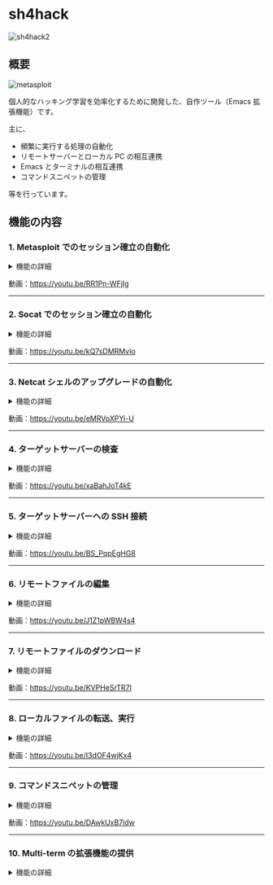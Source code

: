 # sh4hack
![sh4hack2](https://user-images.githubusercontent.com/39334151/194248506-345b6404-ff66-4ae4-90bc-fb29cd95221f.png)

## 概要
![metasploit](https://user-images.githubusercontent.com/39334151/194601420-e179b050-6c9c-4dae-829b-fcbe2188e10a.gif)


個人的なハッキング学習を効率化するために開発した、自作ツール（Emacs 拡張機能）です。  
<!--
普段 Emacs というエディタを愛用しており、その特有のキーバインドに慣れ親しんでいるため、
ターゲットサーバーでの作業など、その大部分をローカル PC の Emacs 環境で行うことを目指しています。
-->
主に、

- 頻繁に実行する処理の自動化
- リモートサーバーとローカル PC の相互連携
- Emacs とターミナルの相互連携
- コマンドスニペットの管理

等を行っています。

## 機能の内容
### 1. Metasploit でのセッション確立の自動化
<details>
  <summary>機能の詳細</summary>

  Metasploit での Meterpreter シェルのセッション確立を自動化します。具体的には、以下の処理を実行します。
  - MSFvenom でのペイロードの生成
  - Metasploit の multi/handler の起動
  - ターゲットサーバーへのペイロードの転送、実行 etc.

  想定シナリオ：  
  既存の脆弱性を利用して、ターゲットサーバーへの侵入に成功したが、既存のシェルでは操作性が良くない場合。
</details>

動画：https://youtu.be/RR1Pn-WFjIg

---

### 2. Socat でのセッション確立の自動化
<details>
  <summary>機能の詳細</summary>

  Socat でのセッション確立を自動化します。具体的には、以下の処理を実行します。
  - Socat のダウンロード
  - Socat リスナーの起動
  - ターゲットサーバーへの Socat の転送、実行 etc.
  
  想定シナリオ：  
  既存の脆弱性を利用して、ターゲットサーバーへの侵入に成功したが、既存のシェルでは操作性が良くない場合。  
</details>

動画：https://youtu.be/kQ7sDMRMvIo

---

### 3. Netcat シェルのアップグレードの自動化
<details>
  <summary>機能の詳細</summary>
  
  Netcat シェルのアップグレード処理を自動実行します。一連の処理完了後には、ターゲットサーバー上で以下の操作が可能になります。
  - Ctrl-f, Ctrl-b, Ctrl-a, Ctrl-e でのカーソル移動
  - Ctrl-i でのコマンド補完
  - Ctrl-n, Ctrl-p でのコマンド履歴の操作
  - Ctrl-l でのターミナルのクリア
  - Ctrl-c でのジョブ停止
  - nano, vi 等のエディタでのファイル編集 etc.
  
  想定シナリオ：  
  既存の脆弱性を利用して、ターゲットサーバーへの侵入に成功し、Netcat シェルのセッションが確立済みの場合。    
</details>

動画：https://youtu.be/eMRVoXPYi-U

---

### 4. ターゲットサーバーの検査
<details>
  <summary>機能の詳細</summary>
  
  ターゲットサーバー上に、特定のユーザーのホームディレクトリ、及び .ssh ディレクトリが存在するかを検査します。
  <!-- （SSH に限らず、今後必要に応じて様々な検査項目を追加予定）-->
    
  想定シナリオ：  
  既存の脆弱性を利用して、ターゲットサーバーへの侵入に成功したが、既存のシェルでは操作性が良くないため、公開鍵認証による SSH 接続を検討する場合。    
</details>

動画：https://youtu.be/xaBahJoT4kE

---

### 5. ターゲットサーバーへの SSH 接続
<details>
  <summary>機能の詳細</summary>
  
  ターゲットサーバーに SSH 接続し、ローカル PC の Emacs でリモートファイルを編集できる機能です（Emacs の Tramp という拡張機能を利用）。  
  パスワード認証、公開鍵認証に対応しています。公開鍵認証の場合、以下の処理を自動化します。

  - 認証に用いるキーペアの生成
  - SSH の config ファイルの生成
  - ターゲットサーバーへの公開鍵の転送、登録
  
  想定シナリオ：  
  既存の脆弱性を利用して、ターゲットサーバーへの侵入に成功したが、既存のシェルでは操作性が良くないため、パスワード認証、または公開鍵認証による SSH 接続を検討する場合。
  
</details>

動画：https://youtu.be/BS_PqpEgHG8

---

### 6. リモートファイルの編集
<details>
  <summary>機能の詳細</summary>
  
  ターゲットサーバーのファイルをダウンロードし、ローカル PC の Emacs で編集する機能です。  
  既存のファイルが存在しない場合、新規作成することも可能です。  
  編集内容はターゲットサーバーに自動的に書き込まれます。

  想定シナリオ：  
  Emacs の Tramp を用いた SSH 接続は動作が重いため、より高速な代替機能を検討する場合。
  
</details>

動画：https://youtu.be/J1Z1pWBW4s4

---

### 7. リモートファイルのダウンロード
<details>
  <summary>機能の詳細</summary>
  
  ターゲットサーバー上のファイルを、ローカル PC にダウンロードする機能です。  
  
  想定シナリオ：  
  ターゲットサーバー上のファイルを、ローカル PC の Emacs で操作、閲覧したい場合。
      
</details>

動画：https://youtu.be/KVPHeSrTR7I

---

### 8. ローカルファイルの転送、実行
<details>
  <summary>機能の詳細</summary>
  
  ローカル PC のスクリプトをターゲットサーバーに転送し、実行する機能です。  
  実行結果はローカルのファイルに書き込むこともできるため、Emacs で操作可能です。
  
  想定シナリオ：  
  linpeas.sh や LinEnum.sh など、サーバー情報を列挙するスクリプトをターゲットサーバー上で実行する場合。
    
</details>

動画：https://youtu.be/I3dOF4wjKx4

---

### 9. コマンドスニペットの管理
<details>
  <summary>機能の詳細</summary>
  
  頻繁に実行するコマンドのスニペット（文字列）を管理する機能です。  
  登録したスニペットはワンタッチで表示できるため、手軽に編集、実行することができます。  
  実行するコマンドがワードファイルを必要とする場合、選択したファイルのパスが自動的にスニペットに挿入されます。
  
</details>


動画：https://youtu.be/DAwkUxB7idw

---

### 10. Multi-term の拡張機能の提供
<details>
  <summary>機能の詳細</summary>

  クリップボードの共有など、Multi-term（Emacs 上で動作するターミナルエミュレーター）と Emacs 間の相互連携に必要な機能を提供します。主に以下の操作が可能になります。
  
  - Multi-term でコピーしたテキストを Emacs のクリップボードに保存
  - Multi-term でカット（切り取り）したテキストを Emacs のクリップボードに保存
  - Multi-term で行頭からカットしたテキストを Emacs のクリップボードに保存
  - Multi-term で行末からカットしたテキストを Emacs のクリップボードに保存
  - Multi-term と Emacs で競合するキー（C-x, C-z etc.）における、送信先アプリケーションの切り替え
  - Multi-term のカレントディレクトリのファイルを、Emacs で手軽に検索 etc.
  
</details>